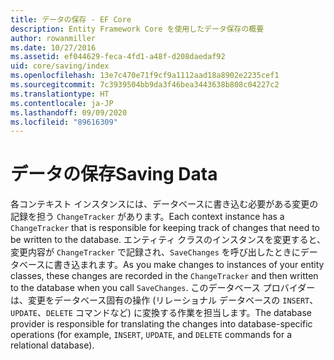 ```yaml
---
title: データの保存 - EF Core
description: Entity Framework Core を使用したデータ保存の概要
author: rowanmiller
ms.date: 10/27/2016
ms.assetid: ef044629-feca-4fd1-a48f-d208daedaf92
uid: core/saving/index
ms.openlocfilehash: 13e7c470e71f9cf9a1112aad18a8902e2235cef1
ms.sourcegitcommit: 7c3939504bb9da3f46bea3443638b808c04227c2
ms.translationtype: HT
ms.contentlocale: ja-JP
ms.lasthandoff: 09/09/2020
ms.locfileid: "89616309"
---
```

# <a name="saving-data"></a><span data-ttu-id="c4f07-103">データの保存</span><span class="sxs-lookup"><span data-stu-id="c4f07-103">Saving Data</span></span>

<span data-ttu-id="c4f07-104">各コンテキスト インスタンスには、データベースに書き込む必要がある変更の記録を担う `ChangeTracker` があります。</span><span class="sxs-lookup"><span data-stu-id="c4f07-104">Each context instance has a `ChangeTracker` that is responsible for keeping track of changes that need to be written to the database.</span></span> <span data-ttu-id="c4f07-105">エンティティ クラスのインスタンスを変更すると、変更内容が `ChangeTracker` で記録され、`SaveChanges` を呼び出したときにデータベースに書き込まれます。</span><span class="sxs-lookup"><span data-stu-id="c4f07-105">As you make changes to instances of your entity classes, these changes are recorded in the `ChangeTracker` and then written to the database when you call `SaveChanges`.</span></span> <span data-ttu-id="c4f07-106">このデータベース プロバイダーは、変更をデータベース固有の操作 (リレーショナル データベースの `INSERT`、`UPDATE`、`DELETE` コマンドなど) に変換する作業を担当します。</span><span class="sxs-lookup"><span data-stu-id="c4f07-106">The database provider is responsible for translating the changes into database-specific operations (for example, `INSERT`, `UPDATE`, and `DELETE` commands for a relational database).</span></span>
